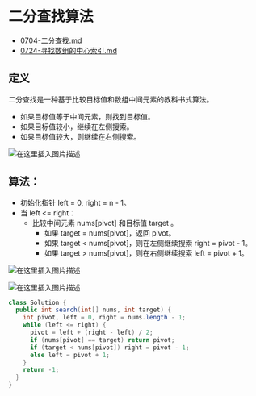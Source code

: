 # 二分查找算法

-  [0704-二分查找.md](../04-leetcode/0704-二分查找.md) 
-  [0724-寻找数组的中心索引.md](../04-leetcode/0724-寻找数组的中心索引.md) 

## 定义

二分查找是一种基于比较目标值和数组中间元素的教科书式算法。

- 如果目标值等于中间元素，则找到目标值。
- 如果目标值较小，继续在左侧搜索。
- 如果目标值较大，则继续在右侧搜索。

![在这里插入图片描述](../../assets/7a4ab726d42b162fd14b3d09fa979e47c95322ba53584e0646309c3b2fa9bdf1-file_1578027100655.png)

## 算法：

- 初始化指针 left = 0, right = n - 1。
- 当 left <= right：
  - 比较中间元素 nums[pivot] 和目标值 target 。
    - 如果 target = nums[pivot]，返回 pivot。
    - 如果 target < nums[pivot]，则在左侧继续搜索 right = pivot - 1。
    - 如果 target > nums[pivot]，则在右侧继续搜索 left = pivot + 1。

![在这里插入图片描述](../../assets/8ce178fcc07617d6448a086593c0bacc0d126d922a9a96f5c0b7995f1a16547a-file_1578027100677.png)

![在这里插入图片描述](../../assets/e4e6a6becfb7a40e32f13ff17948abe9fdbcf26be7a2932950d5f6b0ffdd8afb-file_1578027100686.png)



```java
class Solution {
  public int search(int[] nums, int target) {
    int pivot, left = 0, right = nums.length - 1;
    while (left <= right) {
      pivot = left + (right - left) / 2;
      if (nums[pivot] == target) return pivot;
      if (target < nums[pivot]) right = pivot - 1;
      else left = pivot + 1;
    }
    return -1;
  }
}
```

